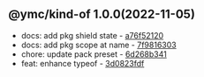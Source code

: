<a name="1.0.0"></a>

## @ymc/kind-of 1.0.0(2022-11-05) 
- docs: add pkg shield state - [a76f52120](https://github.com/ymc-github/js-idea/commit/da76f521200aa20cb75a4bba77f84e7e58af3331 "docs(core): add pkg shield state&#10;&#10;update lin,tes state in readme.md&#10;update banner in dist&#10;&#10;generated by ymc@robot")
- docs: add pkg scope at name - [7f9816303](https://github.com/ymc-github/js-idea/commit/17f9816303affed7df6cf9d56cf31f4ee2c7cbd5 "docs(core): add pkg scope at name&#10;&#10;export setClassConstructor and alias&#10;export setClassMethod and alias&#10;export mixClass and alias&#10;export setClassMethodAlias&#10;&#10;generated by ymc@robot")
- chore: update pack preset - [6d268b341](https://github.com/ymc-github/js-idea/commit/36d268b34169b1fa0c73b51fd6e126a59cdb620e "chore(core): update pack preset&#10;&#10;use cjs,esm,umd format&#10;use min version per format&#10;use esm without min as index.js&#10;&#10;generated by ymc@robot")
- feat: enhance typeof - [3d0823fdf](https://github.com/ymc-github/js-idea/commit/73d0823fdf0d3cbde8a555333c52efe99d0f5727 "feat(core): enhance typeof&#10;&#10;with xx to option.xx&#10;&#10;generated by ymc@robot")